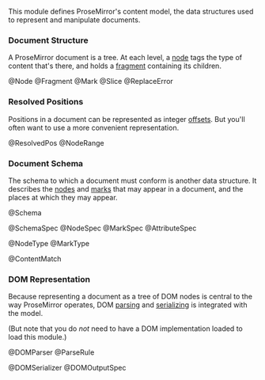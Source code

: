This module defines ProseMirror's content model, the data structures
used to represent and manipulate documents.

### Document Structure

A ProseMirror document is a tree. At each level, a [node](#model.Node)
tags the type of content that's there, and holds a
[fragment](#model.Fragment) containing its children.

@Node
@Fragment
@Mark
@Slice
@ReplaceError

### Resolved Positions

Positions in a document can be represented as integer
[offsets](/docs/guides/doc/#indexing). But you'll often want to use a
more convenient representation.

@ResolvedPos
@NodeRange

### Document Schema

The schema to which a document must conform is another data structure.
It describes the [nodes](#model.NodeSpec) and [marks](#model.MarkSpec)
that may appear in a document, and the places at which they may
appear.

@Schema

@SchemaSpec
@NodeSpec
@MarkSpec
@AttributeSpec

@NodeType
@MarkType

@ContentMatch

### DOM Representation

Because representing a document as a tree of DOM nodes is central to
the way ProseMirror operates, DOM [parsing](#model.DOMParser) and
[serializing](#model.DOMSerializer) is integrated with the model.

(But note that you do _not_ need to have a DOM implementation loaded
to load this module.)

@DOMParser
@ParseRule

@DOMSerializer
@DOMOutputSpec
